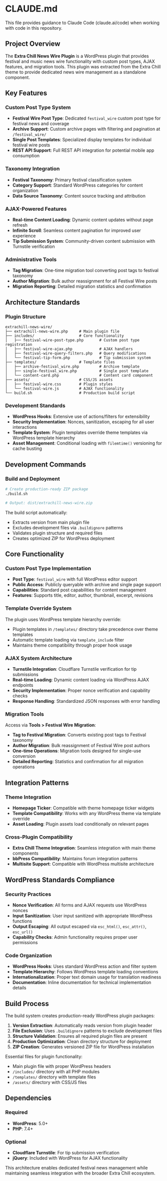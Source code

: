 # CLAUDE.md

This file provides guidance to Claude Code (claude.ai/code) when working with code in this repository.

## Project Overview

The **Extra Chill News Wire Plugin** is a WordPress plugin that provides festival and music news wire functionality with custom post types, AJAX features, and migration tools. This plugin was extracted from the Extra Chill theme to provide dedicated news wire management as a standalone component.

## Key Features

### Custom Post Type System
- **Festival Wire Post Type**: Dedicated `festival_wire` custom post type for festival news and coverage
- **Archive Support**: Custom archive pages with filtering and pagination at `/festival_wire/`
- **Single Post Templates**: Specialized display templates for individual festival wire posts
- **REST API Support**: Full REST API integration for potential mobile app consumption

### Taxonomy Integration
- **Festival Taxonomy**: Primary festival classification system
- **Category Support**: Standard WordPress categories for content organization
- **Data Source Taxonomy**: Content source tracking and attribution

### AJAX-Powered Features
- **Real-time Content Loading**: Dynamic content updates without page refresh
- **Infinite Scroll**: Seamless content pagination for improved user experience
- **Tip Submission System**: Community-driven content submission with Turnstile verification

### Administrative Tools
- **Tag Migration**: One-time migration tool converting post tags to festival taxonomy
- **Author Migration**: Bulk author reassignment for all Festival Wire posts
- **Migration Reporting**: Detailed migration statistics and confirmation

## Architecture Standards

### Plugin Structure
```
extrachill-news-wire/
├── extrachill-news-wire.php     # Main plugin file
├── includes/                    # Core functionality
│   ├── festival-wire-post-type.php       # Custom post type registration
│   ├── festival-wire-ajax.php            # AJAX handlers
│   ├── festival-wire-query-filters.php   # Query modifications
│   └── festival-tip-form.php             # Tip submission system
├── templates/                   # Template files
│   ├── archive-festival_wire.php         # Archive template
│   ├── single-festival_wire.php          # Single post template
│   └── content-card.php                  # Content card component
├── assets/                      # CSS/JS assets
│   ├── festival-wire.css        # Plugin styles
│   └── festival-wire.js         # AJAX functionality
└── build.sh                     # Production build script
```

### Development Standards
- **WordPress Hooks**: Extensive use of actions/filters for extensibility
- **Security Implementation**: Nonces, sanitization, escaping for all user interactions
- **Template System**: Plugin templates override theme templates via WordPress template hierarchy
- **Asset Management**: Conditional loading with `filemtime()` versioning for cache busting

## Development Commands

### Build and Deployment
```bash
# Create production-ready ZIP package
./build.sh

# Output: dist/extrachill-news-wire.zip
```

The build script automatically:
- Extracts version from main plugin file
- Excludes development files via `.buildignore` patterns
- Validates plugin structure and required files
- Creates optimized ZIP for WordPress deployment

## Core Functionality

### Custom Post Type Implementation
- **Post Type**: `festival_wire` with full WordPress editor support
- **Public Access**: Publicly queryable with archive and single page support
- **Capabilities**: Standard post capabilities for content management
- **Features**: Supports title, editor, author, thumbnail, excerpt, revisions

### Template Override System
The plugin uses WordPress template hierarchy override:
- Plugin templates in `/templates/` directory take precedence over theme templates
- Automatic template loading via `template_include` filter
- Maintains theme compatibility through proper hook usage

### AJAX System Architecture
- **Turnstile Integration**: Cloudflare Turnstile verification for tip submissions
- **Real-time Loading**: Dynamic content loading via WordPress AJAX endpoints
- **Security Implementation**: Proper nonce verification and capability checks
- **Response Handling**: Standardized JSON responses with error handling

### Migration Tools
Access via **Tools > Festival Wire Migration**:
- **Tag to Festival Migration**: Converts existing post tags to Festival taxonomy
- **Author Migration**: Bulk reassignment of Festival Wire post authors
- **One-time Operations**: Migration tools designed for single-use conversion
- **Detailed Reporting**: Statistics and confirmation for all migration operations

## Integration Patterns

### Theme Integration
- **Homepage Ticker**: Compatible with theme homepage ticker widgets
- **Template Compatibility**: Works with any WordPress theme via template override
- **Asset Loading**: Plugin assets load conditionally on relevant pages

### Cross-Plugin Compatibility
- **Extra Chill Theme Integration**: Seamless integration with main theme components
- **bbPress Compatibility**: Maintains forum integration patterns
- **Multisite Support**: Compatible with WordPress multisite architecture

## WordPress Standards Compliance

### Security Practices
- **Nonce Verification**: All forms and AJAX requests use WordPress nonces
- **Input Sanitization**: User input sanitized with appropriate WordPress functions
- **Output Escaping**: All output escaped via `esc_html()`, `esc_attr()`, `esc_url()`
- **Capability Checks**: Admin functionality requires proper user permissions

### Code Organization
- **WordPress Hooks**: Uses standard WordPress action and filter system
- **Template Hierarchy**: Follows WordPress template loading conventions
- **Internationalization**: Proper text domain usage for translation readiness
- **Documentation**: Inline documentation for technical implementation details

## Build Process

The build system creates production-ready WordPress plugin packages:

1. **Version Extraction**: Automatically reads version from plugin header
2. **File Exclusion**: Uses `.buildignore` patterns to exclude development files
3. **Structure Validation**: Ensures all required plugin files are present
4. **Production Optimization**: Clean directory structure for deployment
5. **ZIP Creation**: Generates versioned ZIP file for WordPress installation

Essential files for plugin functionality:
- Main plugin file with proper WordPress headers
- `/includes/` directory with all PHP modules
- `/templates/` directory with template files
- `/assets/` directory with CSS/JS files

## Dependencies

### Required
- **WordPress**: 5.0+
- **PHP**: 7.4+

### Optional
- **Cloudflare Turnstile**: For tip submission verification
- **jQuery**: Included with WordPress for AJAX functionality

This architecture enables dedicated festival news management while maintaining seamless integration with the broader Extra Chill ecosystem.